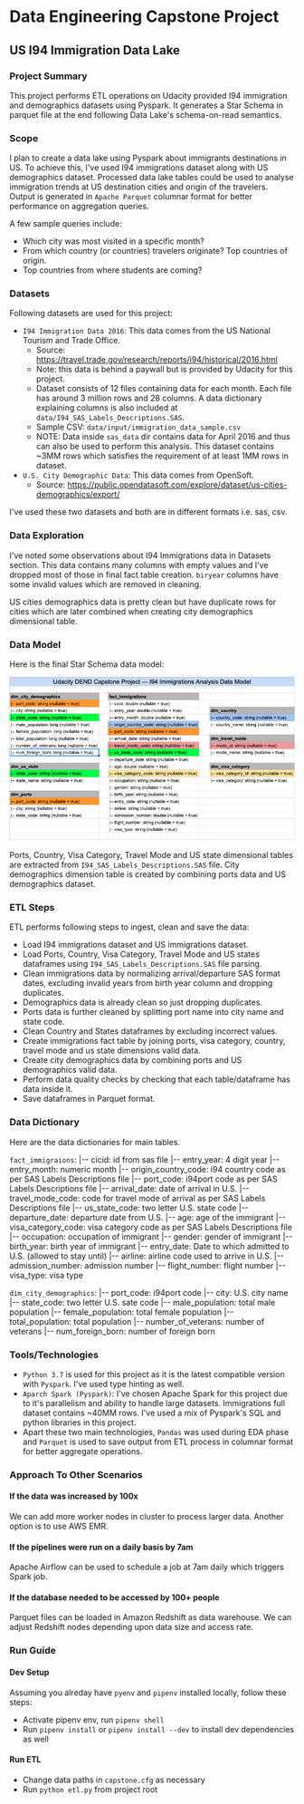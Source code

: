 # Data Engineering Capstone Project

## US I94 Immigration Data Lake

### Project Summary
This project performs ETL operations on Udacity provided I94 immigration and demographics datasets using Pyspark. It generates a Star Schema in parquet file at the end following Data Lake's schema-on-read semantics.

### Scope
I plan to create a data lake using Pyspark about immigrants destinations in US. To achieve this, I've used I94 immigrations dataset along with US demographics dataset. Processed data lake tables could be used to analyse immigration trends at US destination cities and origin of the travelers. Output is generated in `Apache Parquet` columnar format for better performance on aggregation queries.

A few sample queries include:
- Which city was most visited in a specific month?
- From which country (or countries) travelers originate? Top countries of origin.
- Top countries from where students are coming?

### Datasets
Following datasets are used for this project:
- `I94 Immigration Data 2016`: This data comes from the US National Tourism and Trade Office.
    - Source: https://travel.trade.gov/research/reports/i94/historical/2016.html
    - Note: this data is behind a paywall but is provided by Udacity for this project.
    - Dataset consists of 12 files containing data for each month. Each file has around 3 million rows and 28 columns. A data dictionary explaining columns is also included at `data/I94_SAS_Labels_Descriptions.SAS`.
    - Sample CSV: `data/input/immigration_data_sample.csv`
    - NOTE: Data inside `sas_data` dir contains data for April 2016 and thus can also be used to perform this analysis. This dataset contains ~3MM rows which satisfies the requirement of at least 1MM rows in dataset.
- `U.S. City Demographic Data`: This data comes from OpenSoft.
    - Source: https://public.opendatasoft.com/explore/dataset/us-cities-demographics/export/

I've used these two datasets and both are in different formats i.e. sas, csv. 

### Data Exploration
I've noted some observations about I94 Immigrations data in Datasets section. This data contains many columns with empty values and I've dropped most of those in final fact table creation. `biryear` columns have some invalid values which are removed in cleaning.

US cities demographics data is pretty clean but have duplicate rows for cities which are later combined when creating city demographics dimensional table.

### Data Model
Here is the final Star Schema data model:

![Udacity DEND I94 Immigrations Data Model](images/immigrations_analysis_data_model.png "Udacity DEND I94 Immigrations Data Model")

Ports, Country, Visa Category, Travel Mode and US state dimensional tables are extracted from `I94_SAS_Labels_Descriptions.SAS` file. City demographics dimension table is created by combining ports data and US demographics dataset. 

### ETL Steps
ETL performs following steps to ingest, clean and save the data:
- Load I94 immigrations dataset and US immigrations dataset.
- Load Ports, Country, Visa Category, Travel Mode and US states dataframes using `I94_SAS_Labels_Descriptions.SAS` file parsing.
- Clean immigrations data by normalizing arrival/departure SAS format dates, excluding invalid years from birth year column and dropping duplicates.
- Demographics data is already clean so just dropping duplicates.
- Ports data is further cleaned by splitting port name into city name and state code.
- Clean Country and States dataframes by excluding incorrect values.
- Create immigrations fact table by joining ports, visa category, country, travel mode and us state dimensions valid data.
- Create city demographics data by combining ports and US demographics valid data.
- Perform data quality checks by checking that each table/dataframe has data inside it.
- Save dataframes in Parquet format.

### Data Dictionary 
Here are the data dictionaries for main tables.

`fact_immigraions`:
|-- cicid: id from sas file
|-- entry_year: 4 digit year
|-- entry_month: numeric month
|-- origin_country_code: i94 country code as per SAS Labels Descriptions file
|-- port_code: i94port code as per SAS Labels Descriptions file
|-- arrival_date: date of arrival in U.S.
|-- travel_mode_code: code for travel mode of arrival as per SAS Labels Descriptions file
|-- us_state_code: two letter U.S. state code
|-- departure_date: departure date from U.S.
|-- age: age of the immigrant
|-- visa_category_code: visa category code as per SAS Labels Descriptions file
|-- occupation: occupation of immigrant
|-- gender: gender of immigrant
|-- birth_year: birth year of immigrant
|-- entry_date: Date to which admitted to U.S. (allowed to stay until)
|-- airline: airline code used to arrive in U.S.
|-- admission_number: admission number
|-- flight_number: flight number
|-- visa_type: visa type

`dim_city_demographics`:
|-- port_code: i94port code
|-- city: U.S. city name
|-- state_code: two letter U.S. sate code
|-- male_population: total male population
|-- female_population: total female population
|-- total_population: total population
|-- number_of_veterans: number of veterans
|-- num_foreign_born: number of foreign born

### Tools/Technologies  
- `Python 3.7` is used for this project as it is the latest compatible version with `Pyspark`. I've used type hinting as well.
- `Aparch Spark (Pyspark)`: I've chosen Apache Spark for this project due to it's parallelism and ability to handle large datasets. Immigrations full dataset contains ~40MM rows. I've used a mix of Pyspark's SQL and python libraries in this project.
- Apart these two main technologies, `Pandas` was used during EDA phase and `Parquet` is used to save output from ETL process in columnar format for better aggregate operations.

### Approach To Other Scenarios

#### If the data was increased by 100x
We can add more worker nodes in cluster to process larger data. Another option is to use AWS EMR.

#### If the pipelines were run on a daily basis by 7am
Apache Airflow can be used to schedule a job at 7am daily which triggers Spark job.

#### If the database needed to be accessed by 100+ people
Parquet files can be loaded in Amazon Redshift as data warehouse. We can adjust Redshift nodes depending upon data size and access rate.

### Run Guide

#### Dev Setup
Assuming you alreday have `pyenv` and `pipenv` installed locally, follow these steps:
- Activate pipenv env, run `pipenv shell`
- Run `pipenv install` or `pipenv install --dev` to install dev dependencies as well

#### Run ETL
- Change data paths in `capstone.cfg` as necessary
- Run `python etl.py` from project root
